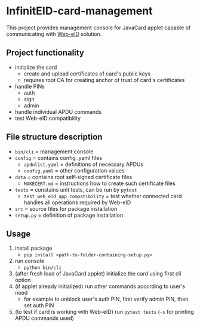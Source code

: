 # InfinitEID-card-management

This project provides management console for JavaCard applet capable of communicating with [Web-eID](https://web-eid.eu/) solution.

## Project functionality

* initialize the card
    * create and upload certificates of card's public keys
    * requires root CA for creating anchor of trust of card's certificates
* handle PINs
    * auth
    * sign
    * admin
* handle individual APDU commands
* test Web-eID compatibility

## File structure description

* `bin/cli` = management console
* `config` = contains config .yaml files
    * `apdulist.yaml` = definitions of necessary APDUs
    * `config.yaml` = other configuration values
* `data` = contains root self-signed certificate files
    * `MAKECERT.md` = instructions how to create such certificate files
* `tests` = constains unit tests, can be run by `pytest`
    * `test_web_eid_app_compatibility` = test whether connected card handles all operations required by Web-eID
* `src` = source files for package installation
* `setup.py` = definition of package installation

## Usage

1. install package
   * `pip install <path-to-folder-containing-setup.py>`
1. run console
   * `python bin/cli`
1. (after fresh load of JavaCard applet) initialize the card using first cli option
1. (if applet already initialized) run other commands according to user's need
   * for example to unblock user's auth PIN, first verify admin PIN, then set auth PIN
1. (to test if card is working with Web-eID) run `pytest tests` (`-s` for printing APDU commands used)
